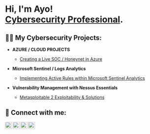 <h1>Hi, I'm Ayo! <br/><a href="https://github.com/kayodetechnology">Cybersecurity Professional</a>.</h1>

<h2>👨‍💻 My Cybersecurity Projects:</h2>

- <b>AZURE / CLOUD PROJECTS</b>
  - [Creating a Live SOC / Honeynet in Azure](https://github.com/kayodetechnology/SOC-project/tree/main)
 
-  <b> Microsoft Sentinel / Logs Analytics</b>
   - [Implementing Active Rules within Microsoft Sentinel Analytics](https://github.com/kayodetechnology/Alert/tree/main)
 
-  <b> Vulnerability Management with Nessus Essentials </b>
   - [Metasploitable 2 Exploitability & Solutions](https://github.com/kayodetechnology/vulnerability/blob/main/)


<h2> 🤳 Connect with me:</h2>

[<img align="left" alt="JoshMadakor | YouTube" width="22px" src="https://cdn.jsdelivr.net/npm/simple-icons@v3/icons/youtube.svg" />][youtube]
[<img align="left" alt="JoshMadakor | Twitter" width="22px" src="https://cdn.jsdelivr.net/npm/simple-icons@v3/icons/twitter.svg" />][twitter]
[<img align="left" alt="JoshMadakor | LinkedIn" width="22px" src="https://cdn.jsdelivr.net/npm/simple-icons@v3/icons/linkedin.svg" />][linkedin]
[<img align="left" alt="JoshMadakor | Instagram" width="22px" src="https://cdn.jsdelivr.net/npm/simple-icons@v3/icons/instagram.svg" />][instagram]

[twitter]: #
[youtube]: #
[instagram]: #
[linkedin]: "https://www.linkedin.com/in/ayodele-kayode-s"
<!--
**joshmadakor1/joshmadakor1** is a ✨ _special_ ✨ repository because its `README.md` (this file) appears on your GitHub profile.

Here are some ideas to get you started:

- 🔭 I’m currently working on ...
- 🌱 I’m currently learning ...
- 👯 I’m looking to collaborate on ...
- 🤔 I’m looking for help with ...
- 💬 Ask me about ...
- 📫 How to reach me: ...
- 😄 Pronouns: ...
- ⚡ Fun fact: ...
-->
